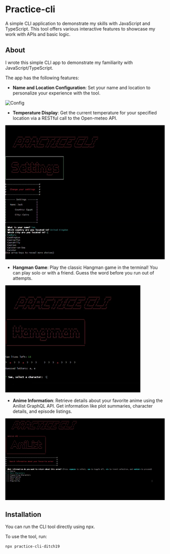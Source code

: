 # Practice-cli

A simple CLI application to demonstrate my skills with JavaScript and TypeScript. This tool offers various interactive features to showcase my work with APIs and basic logic.

## About

I wrote this simple CLI app to demonstrate my familiarity with JavaScript/TypeScript. 

The app has the following features: 

* **Name and Location Configuration**: Set your name and location to personalize your experience with the tool.

![Config](./screenshots/front_page.png)

* **Temperature Display**: Get the current temperature for your specified location via a RESTful call to the Open-meteo API.

![Temp](./screenshots/weather_screenshot.png)

* **Hangman Game**: Play the classic Hangman game in the terminal! You can play solo or with a friend. Guess the word before you run out of attempts.

![Hangman](./screenshots/hangman_screenshot.png)

* **Anime Information**: Retrieve details about your favorite anime using the Anilist GraphQL API. Get information like plot summaries, character details, and episode listings.

![AniList](./screenshots/anlilist_screenshot.png)

## Installation

You can run the CLI tool directly using npx.

To use the tool, run:

```sh
npx practice-cli-ditch19
```
